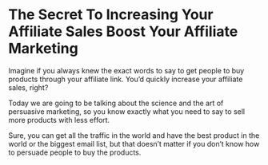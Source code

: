 # The Secret To Increasing Your Affiliate Sales Boost Your Affiliate Marketing

Imagine if you always knew the exact words to say to get people to buy products through your affiliate link. You’d quickly increase your affiliate sales, right?

Today we are going to be talking about the science and the art of persuasive marketing, so you know exactly what you need to say to sell more products with less effort.

Sure, you can get all the traffic in the world and have the best product in the world or the biggest email list, but that doesn’t matter if you don’t know how to persuade people to buy the products. 
